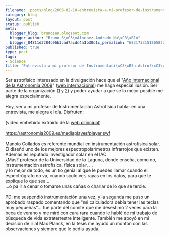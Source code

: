 ```yaml
--- 
filename: _posts/blog/2009-02-10-entrevista-a-mi-profesor-de-instrumentacion-astrofisica-manolo-collados.md
category: blog
layout: post
status: publish
meta: 
  blogger_blog: brunosan.blogspot.com
  blogger_author: "Bruno S\xC3\xA1nchez-Andrade Nu\xC3\xB1o"
  blogger_84811d3284c06b3cad7acdc4a1b30d1c_permalink: "6831733151865822833"
published: true
type: post
tags: 
- Science
title: "Entrevista a mi profesor de Instrumentaci\xC3\xB3n Astrof\xC3\xADsica, Manolo Collados"
---
```

Ser astrofísico interesado en la divulgación hace que el "<a href="https://astronomia2009.es">Año Internacional de la Astronomía 2009</a>" (<a href="https://www.astronomy2009.org">web internacional</a>) me haga especial ilusión. Ser parte de la organización (<a href="https://www.solarastronomy2009.org">1</a> y <a href="https://www.100hoursofastronomy.org/contact">2</a>) y poder ayudar a que se lo mejor posible me alegra especialmente.<br /><br />Hoy, ver a mi profesor de Instrumentación Astrofísica hablar en una entrevista, me alegra el día. Disfruten:<br /><br />(video embebido extraido de la <a href="https://astronomia2009.es/Doce_miradas_al_Universo:_Manuel_Collados.html">web principal</a>)<br /><br /><a href="https://astronomia2009.es/mediaplayer/player.swf">https://astronomia2009.es/mediaplayer/player.swf</a><br /><br />Manolo Collados es referente mundial en instrumentación astrofísica solar. Él diseñó uno de los mejores espectropolarímetros infrarrojos que existen. Además es reputado investigador solar en el IAC. <br />¿Más? profesor de la Universidad de la Laguna, donde enseña, cómo no, Instrumentación astrofísica, física solar, ... <br />y lo mejor de todo, es un tío genial al que le puedes llamar cuando el espectrógrafo no va, cuando sçolo ves rayas en los datos, para que te explique lo que sea...<br />...o pa ir a cenar o tomarse unas cañas o charlar de lo que se tercie.<br /><br />PD: me suspendió instrumentación una vez, y la segunda me puso un aprobado raspado comentando que "mi calculadora debía tener las teclas muy pequeñas"... fue parte del comité que me desestimó 2 veces para la beca de verano y me miró con cara rara cuando le hablé de mi trabajo de búsqueda de vida extraterrestre inteligente. También me apoyó en mi decisión de ir al Max Planck, en la tesis me ayudó un montón con las observaciones y siempre que le pedía ayuda.
